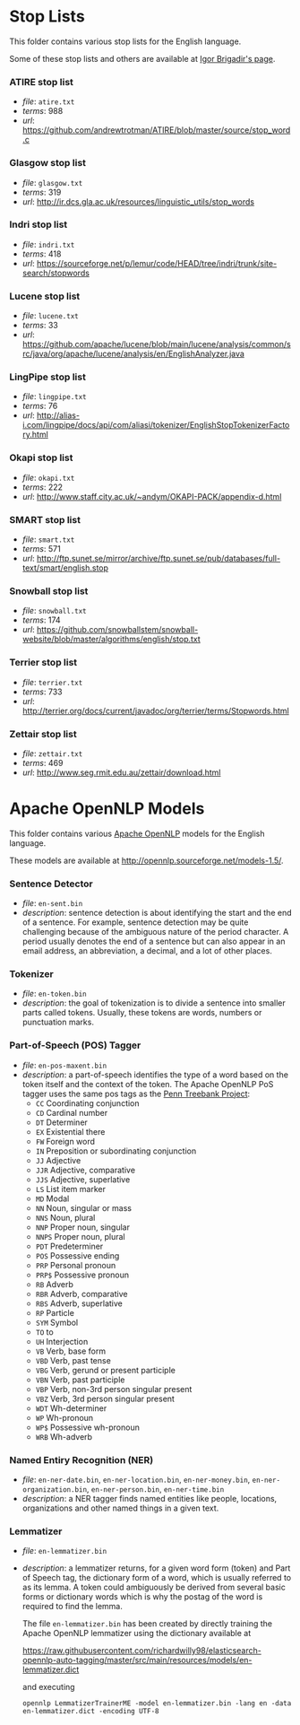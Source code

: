 # Stop Lists

This folder contains various stop lists for the English language.

Some of these stop lists and others are available at [Igor Brigadir's page](https://github.com/igorbrigadir/stopwords).

### ATIRE stop list

- _file_: `atire.txt`
- _terms_: 988
- _url_: https://github.com/andrewtrotman/ATIRE/blob/master/source/stop_word.c

### Glasgow stop list

- _file_: `glasgow.txt`
- _terms_: 319
- _url_: http://ir.dcs.gla.ac.uk/resources/linguistic_utils/stop_words

### Indri stop list

- _file_: `indri.txt`
- _terms_: 418
- _url_: https://sourceforge.net/p/lemur/code/HEAD/tree/indri/trunk/site-search/stopwords

### Lucene stop list

- _file_: `lucene.txt`
- _terms_: 33
- _url_: https://github.com/apache/lucene/blob/main/lucene/analysis/common/src/java/org/apache/lucene/analysis/en/EnglishAnalyzer.java

### LingPipe stop list

- _file_: `lingpipe.txt`
- _terms_: 76
- _url_: http://alias-i.com/lingpipe/docs/api/com/aliasi/tokenizer/EnglishStopTokenizerFactory.html

### Okapi stop list

- _file_: `okapi.txt`
- _terms_: 222
- _url_: http://www.staff.city.ac.uk/~andym/OKAPI-PACK/appendix-d.html

### SMART stop list

- _file_: `smart.txt`
- _terms_: 571
- _url_: http://ftp.sunet.se/mirror/archive/ftp.sunet.se/pub/databases/full-text/smart/english.stop

### Snowball stop list

- _file_: `snowball.txt`
- _terms_: 174
- _url_: https://github.com/snowballstem/snowball-website/blob/master/algorithms/english/stop.txt

### Terrier stop list

- _file_: `terrier.txt`
- _terms_: 733
- _url_: http://terrier.org/docs/current/javadoc/org/terrier/terms/Stopwords.html

### Zettair stop list

- _file_: `zettair.txt`
- _terms_: 469
- _url_: http://www.seg.rmit.edu.au/zettair/download.html

# Apache OpenNLP Models

This folder contains various [Apache OpenNLP](http://opennlp.apache.org/) models for the English language.

These models are available at http://opennlp.sourceforge.net/models-1.5/.

### Sentence Detector

- _file_: `en-sent.bin`
- _description_: sentence detection is about identifying the start and the end of a sentence. For example, sentence
  detection may be quite challenging because of the ambiguous nature of the period character. A period usually denotes
  the end of a sentence but can also appear in an email address, an abbreviation, a decimal, and a lot of other places.

### Tokenizer

- _file_: `en-token.bin`
- _description_: the goal of tokenization is to divide a sentence into smaller parts called tokens. Usually, these
  tokens are words, numbers or punctuation marks.

### Part-of-Speech (POS) Tagger

- _file_: `en-pos-maxent.bin`
- _description_: a part-of-speech identifies the type of a word based on the token itself and the context of the token.
  The Apache OpenNLP PoS tagger uses the same pos tags as
  the [Penn Treebank Project](https://www.ling.upenn.edu/courses/Fall_2003/ling001/penn_treebank_pos.html):
    + `CC`    Coordinating conjunction
    + `CD`    Cardinal number
    + `DT`    Determiner
    + `EX`    Existential there
    + `FW`    Foreign word
    + `IN`    Preposition or subordinating conjunction
    + `JJ`    Adjective
    + `JJR`    Adjective, comparative
    + `JJS`    Adjective, superlative
    + `LS`    List item marker
    + `MD`    Modal
    + `NN`    Noun, singular or mass
    + `NNS`    Noun, plural
    + `NNP`    Proper noun, singular
    + `NNPS`    Proper noun, plural
    + `PDT`    Predeterminer
    + `POS`    Possessive ending
    + `PRP`    Personal pronoun
    + `PRP$`    Possessive pronoun
    + `RB`    Adverb
    + `RBR`    Adverb, comparative
    + `RBS`    Adverb, superlative
    + `RP`    Particle
    + `SYM`    Symbol
    + `TO`    to
    + `UH`    Interjection
    + `VB`    Verb, base form
    + `VBD`    Verb, past tense
    + `VBG`    Verb, gerund or present participle
    + `VBN`    Verb, past participle
    + `VBP`    Verb, non-3rd person singular present
    + `VBZ`    Verb, 3rd person singular present
    + `WDT`    Wh-determiner
    + `WP`    Wh-pronoun
    + `WP$`    Possessive wh-pronoun
    + `WRB`    Wh-adverb

### Named Entiry Recognition (NER)

- _file_: `en-ner-date.bin`, `en-ner-location.bin`, `en-ner-money.bin`, `en-ner-organization.bin`,
  `en-ner-person.bin`, `en-ner-time.bin`
- _description_: a NER tagger finds named entities like people, locations, organizations and other named things in a
  given text.

### Lemmatizer

- _file_: `en-lemmatizer.bin`
- _description_: a lemmatizer returns, for a given word form (token) and Part of Speech tag, the dictionary form of a
  word, which is usually referred to as its lemma. A token could ambiguously be derived from several basic forms or
  dictionary words which is why the postag of the word is required to find the lemma.

  The file `en-lemmatizer.bin` has been created by directly training the Apache OpenNLP lemmatizer using the dictionary
  available at
  
  https://raw.githubusercontent.com/richardwilly98/elasticsearch-opennlp-auto-tagging/master/src/main/resources/models/en-lemmatizer.dict
  
  and executing

  ```opennlp LemmatizerTrainerME -model en-lemmatizer.bin -lang en -data en-lemmatizer.dict -encoding UTF-8```
  
